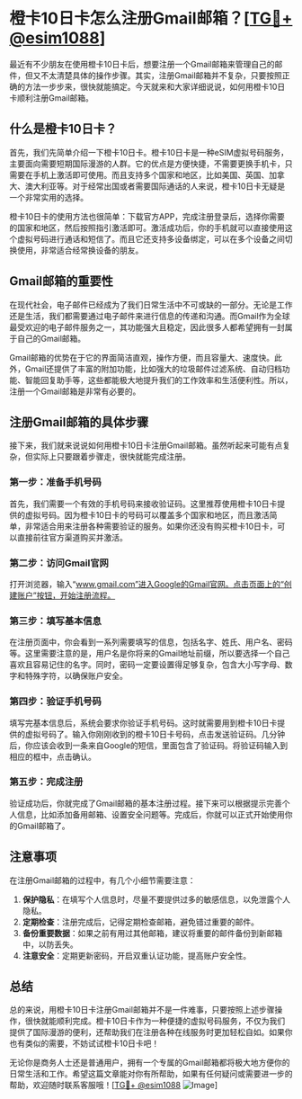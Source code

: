 # 橙卡10日卡怎么注册Gmail邮箱？[[TG💪+ @esim1088](https://t.me/s/esim1088)]

最近有不少朋友在使用橙卡10日卡后，想要注册一个Gmail邮箱来管理自己的邮件，但又不太清楚具体的操作步骤。其实，注册Gmail邮箱并不复杂，只要按照正确的方法一步步来，很快就能搞定。今天就来和大家详细说说，如何用橙卡10日卡顺利注册Gmail邮箱。

## 什么是橙卡10日卡？

首先，我们先简单介绍一下橙卡10日卡。橙卡10日卡是一种eSIM虚拟号码服务，主要面向需要短期国际漫游的人群。它的优点是方便快捷，不需要更换手机卡，只需要在手机上激活即可使用。而且支持多个国家和地区，比如美国、英国、加拿大、澳大利亚等。对于经常出国或者需要国际通话的人来说，橙卡10日卡无疑是一个非常实用的选择。

橙卡10日卡的使用方法也很简单：下载官方APP，完成注册登录后，选择你需要的国家和地区，然后按照指引激活即可。激活成功后，你的手机就可以直接使用这个虚拟号码进行通话和短信了。而且它还支持多设备绑定，可以在多个设备之间切换使用，非常适合经常换设备的朋友。

## Gmail邮箱的重要性

在现代社会，电子邮件已经成为了我们日常生活中不可或缺的一部分。无论是工作还是生活，我们都需要通过电子邮件来进行信息的传递和沟通。而Gmail作为全球最受欢迎的电子邮件服务之一，其功能强大且稳定，因此很多人都希望拥有一封属于自己的Gmail邮箱。

Gmail邮箱的优势在于它的界面简洁直观，操作方便，而且容量大、速度快。此外，Gmail还提供了丰富的附加功能，比如强大的垃圾邮件过滤系统、自动归档功能、智能回复助手等，这些都能极大地提升我们的工作效率和生活便利性。所以，注册一个Gmail邮箱是非常有必要的。

## 注册Gmail邮箱的具体步骤

接下来，我们就来说说如何用橙卡10日卡注册Gmail邮箱。虽然听起来可能有点复杂，但实际上只要跟着步骤走，很快就能完成注册。

### 第一步：准备手机号码

首先，我们需要一个有效的手机号码来接收验证码。这里推荐使用橙卡10日卡提供的虚拟号码。因为橙卡10日卡的号码可以覆盖多个国家和地区，而且激活简单，非常适合用来注册各种需要验证的服务。如果你还没有购买橙卡10日卡，可以直接前往官方渠道购买并激活。

### 第二步：访问Gmail官网

打开浏览器，输入“www.gmail.com”进入Google的Gmail官网。点击页面上的“创建账户”按钮，开始注册流程。

### 第三步：填写基本信息

在注册页面中，你会看到一系列需要填写的信息，包括名字、姓氏、用户名、密码等。这里需要注意的是，用户名是你将来的Gmail地址前缀，所以要选择一个自己喜欢且容易记住的名字。同时，密码一定要设置得足够复杂，包含大小写字母、数字和特殊字符，以确保账户安全。

### 第四步：验证手机号码

填写完基本信息后，系统会要求你验证手机号码。这时就需要用到橙卡10日卡提供的虚拟号码了。输入你刚刚收到的橙卡10日卡号码，点击发送验证码。几分钟后，你应该会收到一条来自Google的短信，里面包含了验证码。将验证码输入到相应的框中，点击确认。

### 第五步：完成注册

验证成功后，你就完成了Gmail邮箱的基本注册过程。接下来可以根据提示完善个人信息，比如添加备用邮箱、设置安全问题等。完成后，你就可以正式开始使用你的Gmail邮箱了。

## 注意事项

在注册Gmail邮箱的过程中，有几个小细节需要注意：

1. **保护隐私**：在填写个人信息时，尽量不要提供过多的敏感信息，以免泄露个人隐私。
2. **定期检查**：注册完成后，记得定期检查邮箱，避免错过重要的邮件。
3. **备份重要数据**：如果之前有用过其他邮箱，建议将重要的邮件备份到新邮箱中，以防丢失。
4. **注意安全**：定期更新密码，开启双重认证功能，提高账户安全性。

## 总结

总的来说，用橙卡10日卡注册Gmail邮箱并不是一件难事，只要按照上述步骤操作，很快就能顺利完成。橙卡10日卡作为一种便捷的虚拟号码服务，不仅为我们提供了国际漫游的便利，还帮助我们在注册各种在线服务时更加轻松自如。如果你也有类似的需要，不妨试试橙卡10日卡吧！

无论你是商务人士还是普通用户，拥有一个专属的Gmail邮箱都将极大地方便你的日常生活和工作。希望这篇文章能对你有所帮助，如果有任何疑问或需要进一步的帮助，欢迎随时联系客服哦！[[TG💪+ @esim1088](https://t.me/s/esim1088) ![Image](https://i.postimg.cc/4NQfJmqS/Snipaste-2025-05-13-00-14-12.png)]